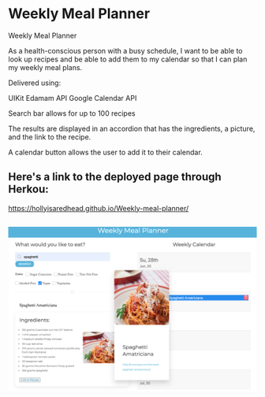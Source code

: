 # Weekly Meal Planner

Weekly Meal Planner

As a health-conscious person with a busy schedule, 
I want to be able to look up recipes and be able to add them to my calendar
so that I can plan my weekly meal plans.

Delivered using:

UIKit
Edamam API
Google Calendar API

Search bar allows for up to 100 recipes

The results are displayed in an accordion that has the ingredients, a picture, and the link to the recipe.

A calendar button allows the user to add it to their calendar. 

## Here's a link to the deployed page through Herkou: 
https://hollyisaredhead.github.io/Weekly-meal-planner/

![Weekly Meal Planner - Project3 Screenshot](./weeklymealplanner.png)
-------------------------------------------

